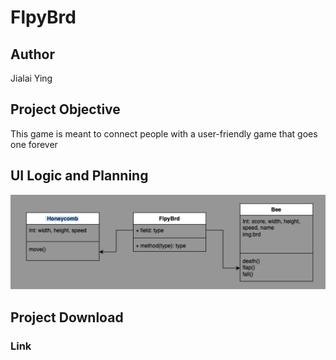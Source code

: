 # FlpyBrd
## Author
Jialai Ying

## Project Objective
This game is meant to connect people with a user-friendly game that goes one forever 

## UI Logic and Planning
![Class Diagram](https://github.com/JialaiY/FlpyBrd/blob/main/imgs/FlpyBrdFlow.png?raw=true)

## Project Download

### Link
